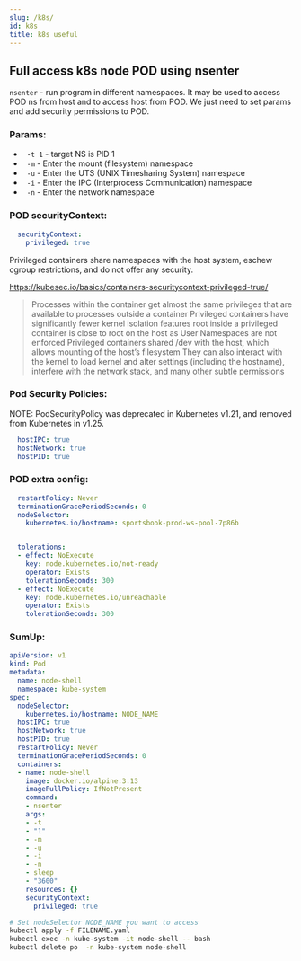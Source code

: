 ```yaml
---
slug: /k8s/
id: k8s
title: k8s useful
---
```


##  Full access k8s node POD using nsenter

`nsenter` - run program in different namespaces. It may be used to access POD ns from host and to access host from POD. We just need to set params and add security permissions to POD.

### Params:

- ` -t 1` - target NS is PID 1 
- ` -m` - Enter the mount (filesystem) namespace
- ` -u` - Enter the UTS (UNIX Timesharing System) namespace
- ` -i` - Enter the IPC (Interprocess Communication) namespace
- ` -n` - Enter the network namespace

### POD securityContext:

```yaml
  securityContext:
    privileged: true
```
Privileged containers share namespaces with the host system, eschew cgroup restrictions, and do not offer any security.

https://kubesec.io/basics/containers-securitycontext-privileged-true/
>    Processes within the container get almost the same privileges that are available to processes outside a container
    Privileged containers have significantly fewer kernel isolation features
    root inside a privileged container is close to root on the host as User Namespaces are not enforced
    Privileged containers shared /dev with the host, which allows mounting of the host’s filesystem
    They can also interact with the kernel to load kernel and alter settings (including the hostname), interfere with the network stack, and many other subtle permissions


### Pod Security Policies:
NOTE: PodSecurityPolicy was deprecated in Kubernetes v1.21, and removed from Kubernetes in v1.25.

```yaml
  hostIPC: true
  hostNetwork: true
  hostPID: true
```

### POD extra config:
```yaml
  restartPolicy: Never
  terminationGracePeriodSeconds: 0
  nodeSelector:
    kubernetes.io/hostname: sportsbook-prod-ws-pool-7p86b


  tolerations:
  - effect: NoExecute
    key: node.kubernetes.io/not-ready
    operator: Exists
    tolerationSeconds: 300
  - effect: NoExecute
    key: node.kubernetes.io/unreachable
    operator: Exists
    tolerationSeconds: 300
```

### SumUp:

```yaml
apiVersion: v1
kind: Pod
metadata:
  name: node-shell
  namespace: kube-system
spec:
  nodeSelector:
    kubernetes.io/hostname: NODE_NAME
  hostIPC: true
  hostNetwork: true
  hostPID: true
  restartPolicy: Never
  terminationGracePeriodSeconds: 0
  containers:
  - name: node-shell
    image: docker.io/alpine:3.13
    imagePullPolicy: IfNotPresent
    command:
    - nsenter
    args:
    - -t
    - "1"
    - -m
    - -u
    - -i
    - -n
    - sleep
    - "3600"
    resources: {}
    securityContext:
      privileged: true

```

```sh
# Set nodeSelector NODE_NAME you want to access
kubectl apply -f FILENAME.yaml
kubectl exec -n kube-system -it node-shell -- bash
kubectl delete po  -n kube-system node-shell
```

